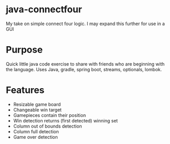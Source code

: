 # java-connectfour
My take on simple connect four logic.  I may expand this further for use in a GUI

# Purpose
Quick little java code exercise to share with friends who are beginning with the language.  Uses Java, gradle, spring boot, streams, optionals, lombok.

# Features
* Resizable game board
* Changeable win target
* Gamepieces contain their position
* Win detection returns (first detected) winning set
* Column out of bounds detection
* Column full detection
* Game over detection
